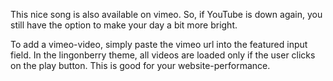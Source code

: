 <!--t Lisa LeBlanc on vimeo t-->
<!--d  d-->
<!--tag hidden tag-->
<!--video https://vimeo.com/118849608 video-->

This nice song is also available on vimeo. So, if YouTube is down again, you still have the option to make your day a bit more bright.


To add a vimeo-video, simply paste the vimeo url into the featured input field. In the lingonberry theme, all videos are loaded only if the user clicks on the play button. This is good for your website-performance. 